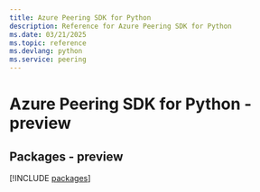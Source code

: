 ```yaml
---
title: Azure Peering SDK for Python
description: Reference for Azure Peering SDK for Python
ms.date: 03/21/2025
ms.topic: reference
ms.devlang: python
ms.service: peering
---
```

# Azure Peering SDK for Python - preview
## Packages - preview
[!INCLUDE [packages](peering-index.md)]